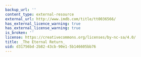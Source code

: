 ```yaml
---
backup_url: ''
content_type: external-resource
external_url: http://www.imdb.com/title/tt0036566/
has_external_licence_warning: true
has_external_license_warning: true
is_broken: ''
license: https://creativecommons.org/licenses/by-nc-sa/4.0/
title: _The Eternal Return_
uid: d31756bd-2b82-43cb-90e1-5b146605bb76
---
```

